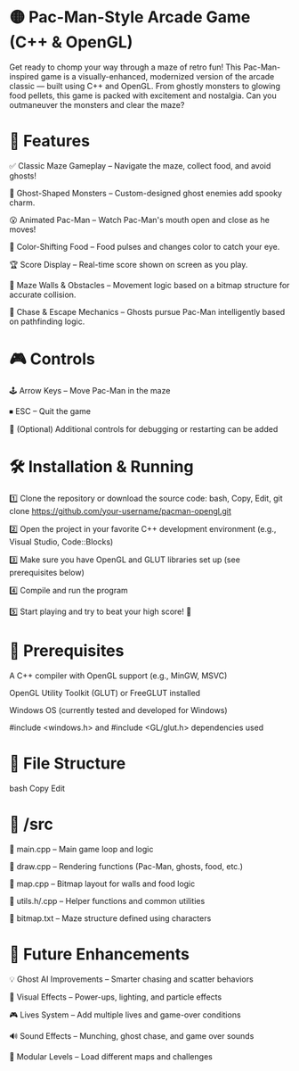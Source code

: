 # 🟡 Pac-Man-Style Arcade Game (C++ & OpenGL)
Get ready to chomp your way through a maze of retro fun! This Pac-Man-inspired game is a visually-enhanced, modernized version of the arcade classic — built using C++ and OpenGL. From ghostly monsters to glowing food pellets, this game is packed with excitement and nostalgia. Can you outmaneuver the monsters and clear the maze?

# 🚀 Features
✅ Classic Maze Gameplay – Navigate the maze, collect food, and avoid ghosts!

👻 Ghost-Shaped Monsters – Custom-designed ghost enemies add spooky charm.

😮 Animated Pac-Man – Watch Pac-Man's mouth open and close as he moves!

🌈 Color-Shifting Food – Food pulses and changes color to catch your eye.

🏆 Score Display – Real-time score shown on screen as you play.

🧱 Maze Walls & Obstacles – Movement logic based on a bitmap structure for accurate collision.

🎯 Chase & Escape Mechanics – Ghosts pursue Pac-Man intelligently based on pathfinding logic.

# 🎮 Controls
🕹 Arrow Keys – Move Pac-Man in the maze

⏹ ESC – Quit the game

🔁 (Optional) Additional controls for debugging or restarting can be added

# 🛠 Installation & Running
1️⃣ Clone the repository or download the source code:
bash, 
Copy,
Edit,
git clone https://github.com/your-username/pacman-opengl.git

2️⃣ Open the project in your favorite C++ development environment (e.g., Visual Studio, Code::Blocks)

3️⃣ Make sure you have OpenGL and GLUT libraries set up (see prerequisites below)

4️⃣ Compile and run the program

5️⃣ Start playing and try to beat your high score! 🎯

# 📌 Prerequisites
A C++ compiler with OpenGL support (e.g., MinGW, MSVC)

OpenGL Utility Toolkit (GLUT) or FreeGLUT installed

Windows OS (currently tested and developed for Windows)

#include <windows.h> and #include <GL/glut.h> dependencies used

# 📂 File Structure
bash
Copy
Edit

# 📁 /src
📄 main.cpp            – Main game loop and logic
 
📄 draw.cpp            – Rendering functions (Pac-Man, ghosts, food, etc.)
 
📄 map.cpp             – Bitmap layout for walls and food logic
 
📄 utils.h/.cpp        – Helper functions and common utilities
 
📄 bitmap.txt             – Maze structure defined using characters

# 🌟 Future Enhancements
💡 Ghost AI Improvements – Smarter chasing and scatter behaviors

🎨 Visual Effects – Power-ups, lighting, and particle effects

🎮 Lives System – Add multiple lives and game-over conditions

🔊 Sound Effects – Munching, ghost chase, and game over sounds

🧩 Modular Levels – Load different maps and challenges
